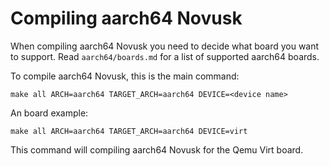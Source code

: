 # Compiling aarch64 Novusk

When compiling aarch64 Novusk you need to decide what board you want to support. Read ``aarch64/boards.md`` for a list
of supported aarch64 boards.

To compile aarch64 Novusk, this is the main command:
```commandline
make all ARCH=aarch64 TARGET_ARCH=aarch64 DEVICE=<device name>
```

An board example:
```commandline
make all ARCH=aarch64 TARGET_ARCH=aarch64 DEVICE=virt
```

This command will compiling aarch64 Novusk for the Qemu Virt board.

